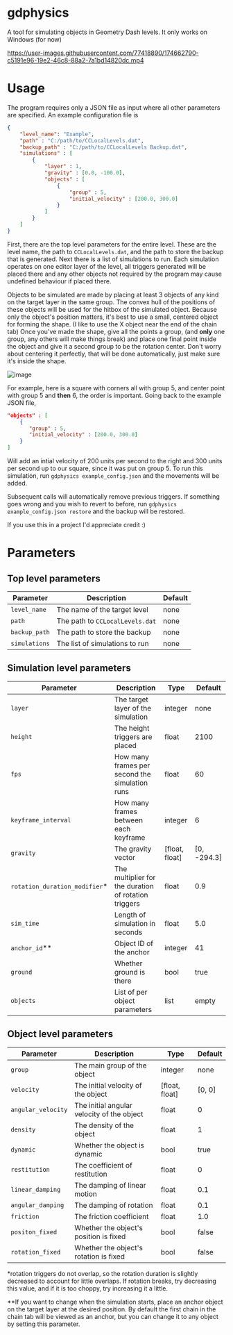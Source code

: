 # gdphysics
A tool for simulating objects in Geometry Dash levels. It only works on Windows (for now)


https://user-images.githubusercontent.com/77418890/174662790-c5191e96-19e2-46c8-88a2-7a1bd14820dc.mp4


# Usage

The program requires only a JSON file as input where all other parameters are specified. An example configuration file is
```JSON
{
    "level_name": "Example",
    "path" : "C:/path/to/CCLocalLevels.dat", 
    "backup_path" : "C:/path/to/CCLocalLevels Backup.dat",
    "simulations" : [
        {
            "layer" : 1,
            "gravity" : [0.0, -100.0],
            "objects" : [
                {
                    "group" : 5,
                    "initial_velocity" : [200.0, 300.0]
                }
            ]
        }
    ]
}
```
First, there are the top level parameters for the entire level. These are the level name, the path to `CCLocalLevels.dat`, and the path to store the backup that is generated.
Next there is a list of simulations to run. Each simulation operates on one editor layer of the level, all triggers generated will be placed there and any other objects
not required by the program may cause undefined behaviour if placed there.

Objects to be simulated are made by placing at least 3 objects of any kind on the target layer in the same group. The convex hull of the positions of these objects will
be used for the hitbox of the simulated object. Because only the object's position matters, it's best to use a small, centered object for forming the shape.
(I like to use the X object near the end of the chain tab) Once you've made the shape, give all the points a group, (and **only** one group, any others will make things break)
and place one final point inside the object and give it a second group to be the rotation center. Don't worry about centering it perfectly, that will be done automatically, just
make sure it's inside the shape. 


![image](https://user-images.githubusercontent.com/77418890/174506242-ff798aa1-8213-4c9a-9d16-19cfa33e6590.png)

For example, here is a square with corners all with group 5, and center point with group 5 and **then** 6, the order is important. Going back to the example JSON file,
```JSON
"objects" : [
    {
       "group" : 5,
       "initial_velocity" : [200.0, 300.0]
    }
]
```
Will add an intial velocity of 200 units per second to the right and 300 units per second up to our square, since it was put on group 5.
To run this simulation, run
`gdphysics example_config.json`
and the movements will be added.

Subsequent calls will automatically remove previous triggers.
If something goes wrong and you wish to revert to before, run
`gdphysics example_config.json restore`
and the backup will be restored.

If you use this in a project I'd appreciate credit :) 
# Parameters

Top level parameters
-------

| Parameter     | Description                     | Default |
|---------------|---------------------------------|---------|
| `level_name`  | The name of the target level    | none    |
| `path`        | The path to `CCLocalLevels.dat` | none    |
| `backup_path` | The path to store the backup    | none    |
| `simulations` | The list of simulations to run  | none    |

Simulation level parameters
-------
| Parameter                    | Description                                          | Type           | Default |
|------------------------------|------------------------------------------------------|----------------|---------|
| `layer`                      | The target layer of the  simulation                  | integer        | none    |
| `height`                     | The height triggers are placed                       | float          | 2100    |
| `fps`                        | How many frames per second the simulation runs       | float          | 60      |
| `keyframe_interval`          | How many frames between each keyframe                | integer        | 6       |
| `gravity`                    | The gravity vector                                   | [float, float] | [0, -294.3]  |
| `rotation_duration_modifier`* | The multiplier for the duration of rotation triggers | float          | 0.9     |
| `sim_time`                   | Length of simulation in seconds                      | float          | 5.0     |
| `anchor_id`**                  | Object ID of the anchor                              | integer        | 41      |
| `ground`                     | Whether ground is there                              | bool           | true    |
| `objects`                    | List of per object parameters                        | list           | empty   |

Object level parameters
---------
| Parameter          | Description                                | Type           | Default |
|--------------------|--------------------------------------------|----------------|---------|
| `group`            | The main group of the object               | integer        | none    |
| `velocity`         | The initial velocity of the object         | [float, float] | [0, 0]  |
| `angular_velocity` | The initial angular velocity of the object | float          | 0       |
| `density`          | The density of the object                  | float          | 1       |
| `dynamic`          | Whether the object is dynamic              | bool           | true    |
| `restitution`      | The coefficient of restitution             | float          | 0       |
| `linear_damping`   | The damping of linear motion               | float          | 0.1     |
| `angular_damping`  | The damping of rotation                    | float          | 0.1     |
| `friction`         | The friction coefficient                   | float          | 1.0     |
| `positon_fixed`    | Whether the object's position is fixed     | bool           | false   |
| `rotation_fixed`   | Whether the object's rotation is fixed     | bool           | false   |

*rotation triggers do not overlap, so the rotation duration is slightly decreased to account for little overlaps. If rotation breaks, try decreasing this value, and if it is too choppy, try increasing it a little. 

**If you want to change when the simulation starts, place an anchor object on the target layer at the desired position. By default the first chain in the chain tab will be viewed as an anchor, but you can change it to any object by setting this parameter.
